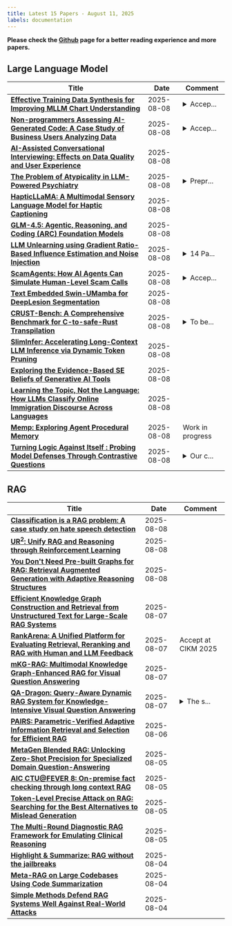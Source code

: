```yaml
---
title: Latest 15 Papers - August 11, 2025
labels: documentation
---
```

**Please check the [Github](https://github.com/zezhishao/MTS_Daily_ArXiv) page for a better reading experience and more papers.**

## Large Language Model
| **Title** | **Date** | **Comment** |
| --- | --- | --- |
| **[Effective Training Data Synthesis for Improving MLLM Chart Understanding](http://arxiv.org/abs/2508.06492v1)** | 2025-08-08 | <details><summary>Accep...</summary><p>Accepted by ICCV 2025 (poster). 26 pages, 17 figures</p></details> |
| **[Non-programmers Assessing AI-Generated Code: A Case Study of Business Users Analyzing Data](http://arxiv.org/abs/2508.06484v1)** | 2025-08-08 | <details><summary>Accep...</summary><p>Accepted by VL/HCC 2025</p></details> |
| **[AI-Assisted Conversational Interviewing: Effects on Data Quality and User Experience](http://arxiv.org/abs/2504.13908v2)** | 2025-08-08 |  |
| **[The Problem of Atypicality in LLM-Powered Psychiatry](http://arxiv.org/abs/2508.06479v1)** | 2025-08-08 | <details><summary>Prepr...</summary><p>Preprint of 8/8/2025 -- please cite published version. This article has been published in the Journal of Medical Ethics (2025) following peer review and can also be viewed on the journal's website at 10.1136/jme-2025-110972</p></details> |
| **[HapticLLaMA: A Multimodal Sensory Language Model for Haptic Captioning](http://arxiv.org/abs/2508.06475v1)** | 2025-08-08 |  |
| **[GLM-4.5: Agentic, Reasoning, and Coding (ARC) Foundation Models](http://arxiv.org/abs/2508.06471v1)** | 2025-08-08 |  |
| **[LLM Unlearning using Gradient Ratio-Based Influence Estimation and Noise Injection](http://arxiv.org/abs/2508.06467v1)** | 2025-08-08 | <details><summary>14 Pa...</summary><p>14 Pages, 3 Figures, 11 Tables</p></details> |
| **[ScamAgents: How AI Agents Can Simulate Human-Level Scam Calls](http://arxiv.org/abs/2508.06457v1)** | 2025-08-08 | <details><summary>Accep...</summary><p>Accepted at CAMLIS 25: Conference on Applied Machine Learning for Information Security. 10 pages, 3 figures</p></details> |
| **[Text Embedded Swin-UMamba for DeepLesion Segmentation](http://arxiv.org/abs/2508.06453v1)** | 2025-08-08 |  |
| **[CRUST-Bench: A Comprehensive Benchmark for C-to-safe-Rust Transpilation](http://arxiv.org/abs/2504.15254v2)** | 2025-08-08 | <details><summary>To be...</summary><p>To be published at COLM, 2025</p></details> |
| **[SlimInfer: Accelerating Long-Context LLM Inference via Dynamic Token Pruning](http://arxiv.org/abs/2508.06447v1)** | 2025-08-08 |  |
| **[Exploring the Evidence-Based SE Beliefs of Generative AI Tools](http://arxiv.org/abs/2407.13900v4)** | 2025-08-08 |  |
| **[Learning the Topic, Not the Language: How LLMs Classify Online Immigration Discourse Across Languages](http://arxiv.org/abs/2508.06435v1)** | 2025-08-08 |  |
| **[Memp: Exploring Agent Procedural Memory](http://arxiv.org/abs/2508.06433v1)** | 2025-08-08 | Work in progress |
| **[Turning Logic Against Itself : Probing Model Defenses Through Contrastive Questions](http://arxiv.org/abs/2501.01872v3)** | 2025-08-08 | <details><summary>Our c...</summary><p>Our code is publicly available at https://github.com/UKPLab/arxiv2025-poate-attack</p></details> |

## RAG
| **Title** | **Date** | **Comment** |
| --- | --- | --- |
| **[Classification is a RAG problem: A case study on hate speech detection](http://arxiv.org/abs/2508.06204v1)** | 2025-08-08 |  |
| **[UR$^2$: Unify RAG and Reasoning through Reinforcement Learning](http://arxiv.org/abs/2508.06165v1)** | 2025-08-08 |  |
| **[You Don't Need Pre-built Graphs for RAG: Retrieval Augmented Generation with Adaptive Reasoning Structures](http://arxiv.org/abs/2508.06105v1)** | 2025-08-08 |  |
| **[Efficient Knowledge Graph Construction and Retrieval from Unstructured Text for Large-Scale RAG Systems](http://arxiv.org/abs/2507.03226v2)** | 2025-08-07 |  |
| **[RankArena: A Unified Platform for Evaluating Retrieval, Reranking and RAG with Human and LLM Feedback](http://arxiv.org/abs/2508.05512v1)** | 2025-08-07 | Accept at CIKM 2025 |
| **[mKG-RAG: Multimodal Knowledge Graph-Enhanced RAG for Visual Question Answering](http://arxiv.org/abs/2508.05318v1)** | 2025-08-07 |  |
| **[QA-Dragon: Query-Aware Dynamic RAG System for Knowledge-Intensive Visual Question Answering](http://arxiv.org/abs/2508.05197v1)** | 2025-08-07 | <details><summary>The s...</summary><p>The source code for our system is released in https://github.com/jzzzzh/QA-Dragon</p></details> |
| **[PAIRS: Parametric-Verified Adaptive Information Retrieval and Selection for Efficient RAG](http://arxiv.org/abs/2508.04057v1)** | 2025-08-06 |  |
| **[MetaGen Blended RAG: Unlocking Zero-Shot Precision for Specialized Domain Question-Answering](http://arxiv.org/abs/2505.18247v3)** | 2025-08-05 |  |
| **[AIC CTU@FEVER 8: On-premise fact checking through long context RAG](http://arxiv.org/abs/2508.04390v1)** | 2025-08-05 |  |
| **[Token-Level Precise Attack on RAG: Searching for the Best Alternatives to Mislead Generation](http://arxiv.org/abs/2508.03110v1)** | 2025-08-05 |  |
| **[The Multi-Round Diagnostic RAG Framework for Emulating Clinical Reasoning](http://arxiv.org/abs/2504.07724v2)** | 2025-08-05 |  |
| **[Highlight & Summarize: RAG without the jailbreaks](http://arxiv.org/abs/2508.02872v1)** | 2025-08-04 |  |
| **[Meta-RAG on Large Codebases Using Code Summarization](http://arxiv.org/abs/2508.02611v1)** | 2025-08-04 |  |
| **[Simple Methods Defend RAG Systems Well Against Real-World Attacks](http://arxiv.org/abs/2508.02296v1)** | 2025-08-04 |  |


